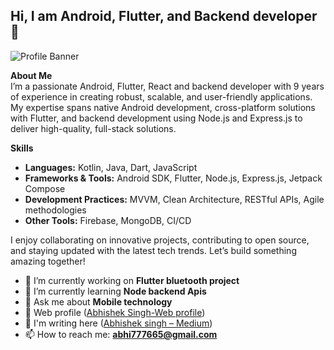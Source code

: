 ## Hi, I am Android, Flutter, and Backend developer 👋



![Profile Banner](https://camo.githubusercontent.com/06df54e9dddcb36e31870a0fcada7672b0b4092c7b978555586d7b79ea2e01fd/68747470733a2f2f6d65646961332e67697068792e636f6d2f6d656469612f76312e59326c6b505463354d4749334e6a4578626e56324d6a64796132597a614739705a326734615868694e6a56336257566864486c315a544a76596a4a6d616a42715a474e314d795a6c634431324d563970626e526c636d35686246396e61575a66596e6c666157516d593351395a772f4c384b36326954446b7a4758362f67697068792e77656270) 

**About Me**  
I’m a passionate Android, Flutter, React and backend developer with 9 years of experience in creating robust, scalable, and user-friendly applications. My expertise spans native Android development, cross-platform solutions with Flutter, and backend development using Node.js and Express.js to deliver high-quality, full-stack solutions.  


**Skills**  
- **Languages:** Kotlin, Java, Dart, JavaScript  
- **Frameworks & Tools:** Android SDK, Flutter, Node.js, Express.js, Jetpack Compose  
- **Development Practices:** MVVM, Clean Architecture, RESTful APIs, Agile methodologies  
- **Other Tools:** Firebase, MongoDB, CI/CD  

I enjoy collaborating on innovative projects, contributing to open source, and staying updated with the latest tech trends. Let’s build something amazing together!  

- 🔭 I’m currently working on **Flutter bluetooth project**
- 🌱 I’m currently learning **Node backend Apis**
- 💬 Ask me about **Mobile technology**
- 💬 Web profile  ([Abhishek Singh-Web profile](https://777665abhi.github.io/Web-Profile/))
- 💬 I'm writing here ([Abhishek singh – Medium](https://medium.com/@abhi.777665))
- 📫 How to reach me: **abhi777665@gmail.com**
